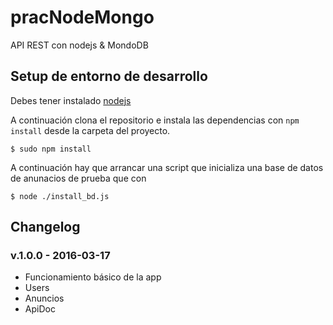 # pracNodeMongo
API REST con nodejs & MondoDB

## Setup de entorno de desarrollo

Debes tener instalado [nodejs](http://nodejs.org/en/)

A continuación clona el repositorio e instala las dependencias con `npm install` desde la carpeta del proyecto.

```
$ sudo npm install 
```
A continuación hay que arrancar una script que inicializa una base de datos de anunacios de prueba que con

```
$ node ./install_bd.js
```
## Changelog

### v.1.0.0 - 2016-03-17

* Funcionamiento básico de la app
* Users
* Anuncios
* ApiDoc




